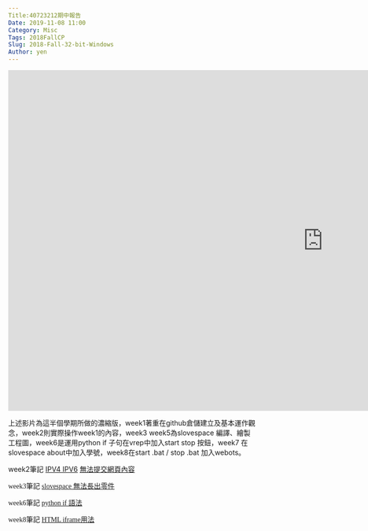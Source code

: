 ```yaml
---
Title:40723212期中報告
Date: 2019-11-08 11:00
Category: Misc
Tags: 2018FallCP
Slug: 2018-Fall-32-bit-Windows
Author: yen
---
```



<iframe width="1280" height="693" src="https://www.youtube.com/embed/seU6aQbbjR0" frameborder="0" allow="accelerometer; autoplay; encrypted-media; gyroscope; picture-in-picture" allowfullscreen></iframe>

上述影片為這半個學期所做的濃縮版，week1著重在github倉儲建立及基本運作觀念，week2則實際操作week1的內容，week3 week5為slovespace 編譯、繪製工程圖，week6是運用python if 子句在vrep中加入start stop 按鈕，week7 在slovespace about中加入學號，week8在start .bat / stop .bat 加入webots。

week2筆記
   [IPV4 IPV6](https://s40723212.github.io/cad2019/content/IPV4%E8%88%87IPV6%E4%B9%8B%E9%96%93%E5%B7%AE%E7%95%B0.html)
   [無法提交網頁內容](https://s40723212.github.io/cad2019/content/%E7%84%A1%E6%B3%95%E6%8F%90%E4%BA%A4%E8%BF%91%E7%AB%AF%E7%B6%B2%E9%A0%81%E6%89%80%E7%B7%A8%E8%BC%AF%E4%B9%8B%E5%85%A7%E5%AE%B9.html)<font face=red>

week3筆記
   [slovespace 無法長出零件](https://s40723212.github.io/cad2019/content/solvespace%20%E7%84%A1%E6%B3%95%E9%95%B7%E5%87%BA%E5%AF%A6%E9%AB%94%E9%9B%B6%E4%BB%B6.html)<font face=red>

week6筆記
   [python if 語法](https://s40723212.github.io/cad2019/content/python%20if%20%E8%AA%9E%E6%B3%95.html)<font face=red>

week8筆記
   [HTML  iframe用法](https://s40723212.github.io/cad2019/content/HTML%E3%80%80iframe%E7%94%A8%E6%B3%95.html)<font face=red>

<!-- PELICAN_END_SUMMARY -->



